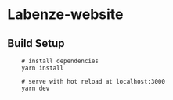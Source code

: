 # Labenze-website

## Build Setup

```
    # install dependencies
    yarn install

    # serve with hot reload at localhost:3000
    yarn dev
```